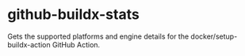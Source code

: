 # github-buildx-stats
Gets the supported platforms and engine details for the docker/setup-buildx-action GitHub Action.
